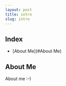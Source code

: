 ```yaml
---
layout: post
title: intro
slug: intro
---
```


## Index <!-- omit in toc -->
- [About Me](#About Me)

## About Me

About me :-)
